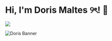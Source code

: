 # Hi, I'm Doris Maltes ୨ৎ! 👋

<img src="https://media3.giphy.com/media/aUovxH8Vf9qDu/giphy.gif"/>

![Doris Banner](https://drive.google.com/uc?export=view&id=1lv_8HTpW-arsRqnVdIT-FYWVyujJf9pJ)
